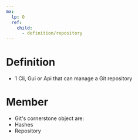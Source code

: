 ```yaml
---
mx:  
  lp: O
  ref:
    child:
      - definition/repository
---
```



# Definition
- 1 Cli, Gui or Api that can manage a Git repository
 
# Member
- Git's cornerstone object are:
 - Hashes
 - Repository

